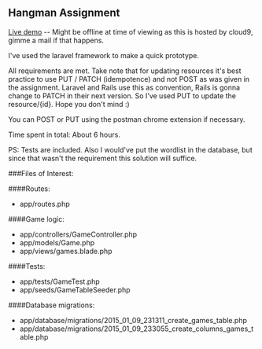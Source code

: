 ## Hangman Assignment

[Live demo](https://qandidate-schinsue.c9.io/games) -- Might be offline at time of viewing as this is hosted by cloud9, gimme a mail if that happens.

I've used the laravel framework to make a quick prototype. 

All requirements are met. Take note that for updating resources it's best practice to use PUT / PATCH (idempotence) and not POST as was given in the assignment. Laravel and Rails use this as convention, Rails is gonna change to PATCH in their next version. So I've used PUT to update the resource/{id}. Hope you don't mind :)

You can POST or PUT using the postman chrome extension if necessary.

Time spent in total: About 6 hours.

PS: Tests are included. Also I would've put the wordlist in the database, but since that wasn't the requirement this solution will suffice.

###Files of Interest:

####Routes:
- app/routes.php

####Game logic:
- app/controllers/GameController.php
- app/models/Game.php
- app/views/games.blade.php

####Tests:
- app/tests/GameTest.php
- app/seeds/GameTableSeeder.php

####Database migrations:
- app/database/migrations/2015_01_09_231311_create_games_table.php
- app/database/migrations/2015_01_09_233055_create_columns_games_table.php